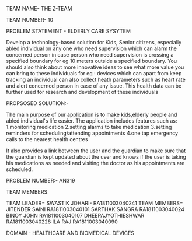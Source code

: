 TEAM NAME- THE Z-TEAM

TEAM NUMBER- 10

PROBLEM STATEMENT - ELDERLY CARE SYSYTEM 
	
Develop a technology-based solution for Kids, Senior citizens, especially abled individual on any one who need supervision which can alarm the concerned person in case person who need supervision is crossing a specified boundary for eg 10 meters outside a specified boundary. You should also think about more innovative ideas to see what more value you can bring to these individuals for eg : devices which can apart from keep tracking an individual can also collect heath parameters such as heart rate and alert concerned person in case of any issue. This health data can be further used for research and development of these individuals

PROPSOSED SOLUTION:-

The main purpose of our application is to make kids,elderly people and abled individual's life easier. The application includes features such as:
		1.monitoring medication
		2.setting alarms to take medication
		3.setting reminders for scheduling/attending appointments
		4.one tap emergency calls to the nearest health centres

It also provides a link between the user and the guardian to make sure that the guardian is kept updated about the user and knows if the user is taking his medications as needed and visiting the doctor as his appointments are scheduled.

PROBLEM NUMBER:-    AN319

TEAM MEMBERS:

TEAM LEADER=  SWASTIK JOHARI-    RA1811003040241
TEAM MEMBERS= JITENDER SAINI     RA1811003040101
              SARTHAK SANGRA     RA1811003040024
              BINOY JOHN         RA1811003040107
              DHEEPAJYOTHIESHWAR RA1811003040228
              ILA RAJ            RA1811003040090

DOMAIN - HEALTHCARE AND BIOMEDICAL DEVICES
